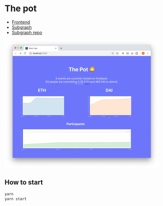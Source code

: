 # The pot

- [Frontend](http://pot.kickback.events)
- [Subgraph](https://thegraph.com/explorer/subgraph/makoto/deployer)
- [Subgraph repo](https://github.com/makoto/deployer)

![screenshot](/screenshot.png?raw=true "Screenshot")

## How to start

```
yarn
yarn start
```